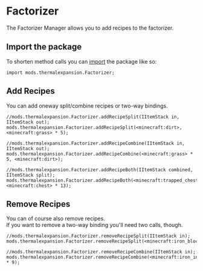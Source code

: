 # Factorizer

The Factorizer Manager allows you to add recipes to the factorizer.

## Import the package

To shorten method calls you can [import](/AdvancedFunctions/Import/) the package like so:

```zenscript
import mods.thermalexpansion.Factorizer;
```

## Add Recipes

You can add oneway split/combine recipes or two-way bindings.

```zenscript
//mods.thermalexpansion.Factorizer.addRecipeSplit(IItemStack in, IItemStack out);
mods.thermalexpansion.Factorizer.addRecipeSplit(<minecraft:dirt>, <minecraft:grass> * 5);

//mods.thermalexpansion.Factorizer.addRecipeCombine(IItemStack in, IItemStack out);
mods.thermalexpansion.Factorizer.addRecipeCombine(<minecraft:grass> * 5, <minecraft:dirt>);

//mods.thermalexpansion.Factorizer.addRecipeBoth(IItemStack combined, IItemStack split);
mods.thermalexpansion.Factorizer.addRecipeBoth(<minecraft:trapped_chest>, <minecraft:chest> * 13);
```

## Remove Recipes

You can of course also remove recipes.  
If you want to remove a two-way binding you'll need two calls, though.

```zenscript
//mods.thermalexpansion.Factorizer.removeRecipeSplit(IItemStack in);
mods.thermalexpansion.Factorizer.removeRecipeSplit(<minecraft:iron_block>);

//mods.thermalexpansion.Factorizer.removeRecipeCombine(IItemStack in);
mods.thermalexpansion.Factorizer.removeRecipeCombine(<minecraft:iron_ingot> * 9);
```
